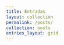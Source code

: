 ```yaml
---
title: Entradas
layout: collection
permalink: /posts/
collection: posts
entries_layout: grid
---
```

